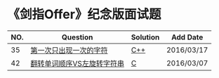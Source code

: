 《剑指Offer》纪念版面试题
====================

|NO.|Question|Solution|Add Date|
|---|--------|--------|----------|
|35|[第一次只出现一次的字符](25/README.md)|[C++](35/solution.cpp)|2016/03/17|
|42|[翻转单词顺序VS左旋转字符串](42/README.md)|[C](42/solution.c)|2016/03/07|




